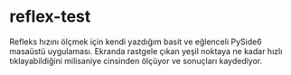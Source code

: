 # reflex-test
Refleks hızını ölçmek için kendi yazdığım basit ve eğlenceli PySide6 masaüstü uygulaması. Ekranda rastgele çıkan yeşil noktaya ne kadar hızlı tıklayabildiğini milisaniye cinsinden ölçüyor ve sonuçları kaydediyor.
